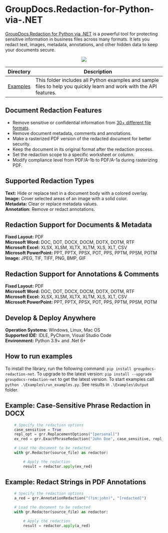 # GroupDocs.Redaction-for-Python-via-.NET

[GroupDocs.Redaction for Python via .NET](https://products.groupdocs.com/redaction/python-net) is a powerful tool for protecting sensitive information in business files across many formats. It lets you redact text, images, metadata, annotations, and other hidden data to keep your documents secure. 

<p align="center">
  <a title="Download complete GroupDocs.Redaction for Python via .NET source code" href="https://github.com/groupdocs-redaction/GroupDocs.Redaction-for-Python-via-.NET/archive/master.zip">
	<img src="https://raw.github.com/AsposeExamples/java-examples-dashboard/master/images/downloadZip-Button-Large.png" />
  </a>
</p>

Directory | Description
--------- | -----------
[Examples](https://github.com/groupdocs-redaction/GroupDocs.Redaction-for-Python-via-.NET/tree/master/Examples)  | This folder includes all Python examples and sample files to help you quickly learn and work with the API features. 

## Document Redaction Features

- Remove sensitive or confidential information from [30+ different file formats](https://docs.groupdocs.com/redaction/python-net/supported-document-formats).
- Remove document metadata, comments and annotations.
- Make a rasterized PDF version of the redacted document for better security.
- Keep the document in its original format after the redaction process.
- Set the redaction scope to a specific worksheet or column.
- Modify compliance level from PDF/A-1b to PDF/A-1a during rasterizing PDF.

## Supported Redaction Types

**Text:** Hide or replace text in a document body with a colored overlay.\
**Image:** Cover selected areas of an image with a solid color.\
**Metadata:** Clear or replace metadata values.\
**Annotation:** Remove or redact annotations.

## Redaction Support for Documents & Metadata

**Fixed Layout:** PDF\
**Microsoft Word:** DOC, DOT, DOCX, DOCM, DOTX, DOTM, RTF\
**Microsoft Excel:** XLSX, XLSM, XLTX, XLTM, XLS, XLT, CSV\
**Microsoft PowerPoint:** PPT, PPTX, PPSX, POT, PPS, PPTM, PPSM, POTM\
**Image:** JPEG, TIF, TIFF, PNG, BMP, GIF

## Redaction Support for Annotations & Comments

**Fixed Layout:** PDF\
**Microsoft Word:** DOC, DOT, DOCX, DOCM, DOTX, DOTM, RTF\
**Microsoft Excel:** XLSX, XLSM, XLTX, XLTM, XLS, XLT, CSV\
**Microsoft PowerPoint:** PPT, PPTX, PPSX, POT, PPS, PPTM, PPSM, POTM

## Develop & Deploy Anywhere

**Operation Systems:** Windows, Linux, Mac OS\
**Supported IDE:** IDLE, PyCharm, Visual Studio Code\
**Environment:** Python 3.9+ and .Net 6+

## How to run examples

To install the library, run the following command: `pip install groupdocs-redaction-net`. To upgrade to the latest version: `pip install --upgrade groupdocs-redaction-net` to get the latest version.
To start examples call `python .\Examples\run_examples.py`. See results in `.\Examples\Output` folder.

## Example: Case-Sensitive Phrase Redaction in DOCX

```python
    # Specify the redaction options
    case_sensitive = True
    repl_opt = grr.ReplacementOptions("[personal]")
    ex_red = grr.ExactPhraseRedaction("John Doe", case_sensitive, repl_opt)

    # Load the document to be redacted
    with gr.Redactor(source_file) as redactor:

        # Apply the redaction
        result = redactor.apply(ex_red)
```

## Example: Redact Strings in PDF Annotations

```python
    # Specify the redaction options
    a_red = grr.AnnotationRedaction("(?im:john)", "[redacted]")

    # Load the document to be redacted
    with gr.Redactor(source_file) as redactor:

        # Apply the redaction
        result = redactor.apply(a_red)
```

